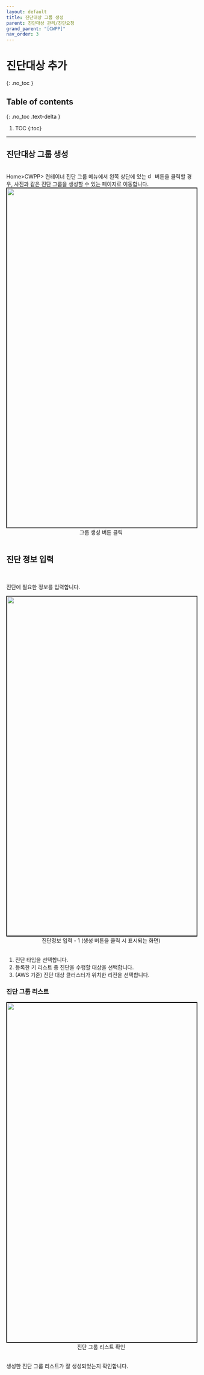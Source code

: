 ```yaml
---
layout: default
title: 진단대상 그룹 생성
parent: 진단대상 관리/진단요청
grand_parent: "[CWPP]"
nav_order: 3
---
```


# 진단대상 추가
{: .no_toc }
<br>

## Table of contents
{: .no_toc .text-delta }

1. TOC
{:toc}

---

## 진단대상 그룹 생성
<br>
Home>CWPP> 컨테이너 진단 그룹 메뉴에서 왼쪽 상단에 있는 <img src="../../../../assets/images/button/생성버튼.png" alt="description" style="vertical-align:middle width:15px; height:15px;"> 버튼을 클릭할 경우, 사진과 같은 진단 그룹을 생성할 수 있는 페이지로 이동합니다.
<center>
    <img
        src="../../../../assets/images/cwpp/진단그룹생성1.png"
        width="1600"
        height="900"
        style="border: 2px solid black;"
    />
    <figcaption>그룹 생성 버튼 클릭</figcaption>
</center>
<br>

## 진단 정보 입력
<br>

진단에 필요한 정보를 입력합니다.

<center>
    <img
        src="../../../../assets/images/cwpp/진단그룹생성2.png"
        width="1600"
        height="900"
        style="border: 2px solid black;"
    />
    <figcaption>진단정보 입력 - 1 (생성 버튼을 클릭 시 표시되는 화면)</figcaption>
</center>
<br>

1. 진단 타입을 선택합니다.
2. 등록한 키 리스트 중 진단을 수행할 대상을 선택합니다.
3. (AWS 기준) 진단 대상 클러스터가 위치한 리전을 선택합니다.

### 진단 그룹 리스트
<center>
    <img
        src="../../../../assets/images/cwpp/진단그룹리스트.png"
        width="1600"
        height="900"
        style="border: 2px solid black;"
    />
    <figcaption>진단 그룹 리스트 확인</figcaption>
</center>
<br>

생성한 진단 그룹 리스트가 잘 생성되었는지 확인합니다.